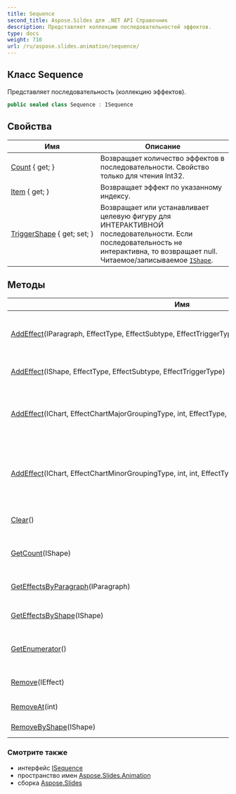 ```yaml
---
title: Sequence
second_title: Aspose.Sildes для .NET API Справочник
description: Представляет коллекцию последовательностей эффектов.
type: docs
weight: 710
url: /ru/aspose.slides.animation/sequence/
---
```


## Класс Sequence

Представляет последовательность (коллекцию эффектов).

```csharp
public sealed class Sequence : ISequence
```

## Свойства

| Имя | Описание |
| --- | --- |
| [Count](../../aspose.slides.animation/sequence/count) { get; } | Возвращает количество эффектов в последовательности. Свойство только для чтения Int32. |
| [Item](../../aspose.slides.animation/sequence/item) { get; } | Возвращает эффект по указанному индексу. |
| [TriggerShape](../../aspose.slides.animation/sequence/triggershape) { get; set; } | Возвращает или устанавливает целевую фигуру для ИНТЕРАКТИВНОЙ последовательности. Если последовательность не интерактивна, то возвращает null. Читаемое/записываемое [`IShape`](../../aspose.slides/ishape). |

## Методы

| Имя | Описание |
| --- | --- |
| [AddEffect](../../aspose.slides.animation/sequence/addeffect#addeffect_2)(IParagraph, EffectType, EffectSubtype, EffectTriggerType) | Добавляет новый анимационный эффект для абзаца в конец последовательности. |
| [AddEffect](../../aspose.slides.animation/sequence/addeffect#addeffect_3)(IShape, EffectType, EffectSubtype, EffectTriggerType) | Добавляет новый эффект в конец последовательности. |
| [AddEffect](../../aspose.slides.animation/sequence/addeffect#addeffect)(IChart, EffectChartMajorGroupingType, int, EffectType, EffectSubtype, EffectTriggerType) | Добавляет новый анимационный эффект для категории или серии к концу последовательности. |
| [AddEffect](../../aspose.slides.animation/sequence/addeffect#addeffect_1)(IChart, EffectChartMinorGroupingType, int, int, EffectType, EffectSubtype, EffectTriggerType) | Добавляет новый анимационный эффект для элементов в категории или серии к концу последовательности. |
| [Clear](../../aspose.slides.animation/sequence/clear)() | Удаляет все эффекты из коллекции. |
| [GetCount](../../aspose.slides.animation/sequence/getcount)(IShape) | Возвращает количество эффектов для указанной фигуры. |
| [GetEffectsByParagraph](../../aspose.slides.animation/sequence/geteffectsbyparagraph)(IParagraph) | Возвращает массив эффектов для указанного абзаца. |
| [GetEffectsByShape](../../aspose.slides.animation/sequence/geteffectsbyshape)(IShape) | Возвращает массив эффектов для указанной фигуры. |
| [GetEnumerator](../../aspose.slides.animation/sequence/getenumerator)() | Возвращает перечислитель, который перебирает коллекцию. |
| [Remove](../../aspose.slides.animation/sequence/remove)(IEffect) | Удаляет указанный эффект из коллекции. |
| [RemoveAt](../../aspose.slides.animation/sequence/removeat)(int) | Удаляет эффект из коллекции. |
| [RemoveByShape](../../aspose.slides.animation/sequence/removebyshape)(IShape) | Удаляет эффект для указанной фигуры. |

### Смотрите также

* интерфейс [ISequence](../isequence)
* пространство имен [Aspose.Slides.Animation](../../aspose.slides.animation)
* сборка [Aspose.Slides](../../)

<!-- DO NOT EDIT: сгенерировано xmldocmd для Aspose.Slides.dll -->